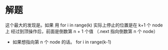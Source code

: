 # 解题
这个最大的发现是。如果 用 for i in range(k) 实际上停止的位置是在 k+1 个 node 上
经过到顶操作后，前面是倒数第 n + 1 个值 （.next 指向倒数第 n 个 node）
- 如果想指向第 n 个 node 的话。 for i in range(k-1)